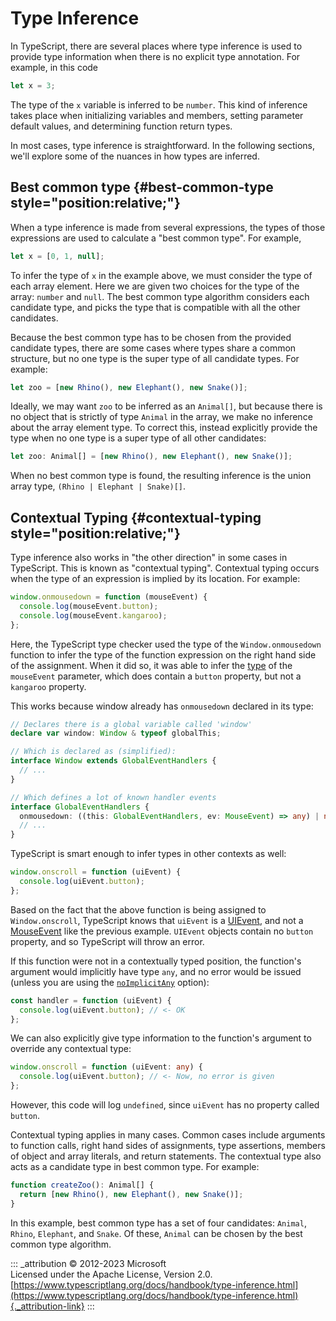 # Type Inference

In TypeScript, there are several places where type inference is used to
provide type information when there is no explicit type annotation. For
example, in this code

```ts
let x = 3;
```

The type of the `x` variable is inferred to be `number`. This kind of
inference takes place when initializing variables and members, setting
parameter default values, and determining function return types.

In most cases, type inference is straightforward. In the following
sections, we'll explore some of the nuances in how types are inferred.

## Best common type {#best-common-type style="position:relative;"}

When a type inference is made from several expressions, the types of
those expressions are used to calculate a "best common type". For
example,

```ts
let x = [0, 1, null];
```

To infer the type of `x` in the example above, we must consider the type
of each array element. Here we are given two choices for the type of the
array: `number` and `null`. The best common type algorithm considers
each candidate type, and picks the type that is compatible with all the
other candidates.

Because the best common type has to be chosen from the provided
candidate types, there are some cases where types share a common
structure, but no one type is the super type of all candidate types. For
example:

```ts
let zoo = [new Rhino(), new Elephant(), new Snake()];
```

Ideally, we may want `zoo` to be inferred as an `Animal[]`, but because
there is no object that is strictly of type `Animal` in the array, we
make no inference about the array element type. To correct this, instead
explicitly provide the type when no one type is a super type of all
other candidates:

```ts
let zoo: Animal[] = [new Rhino(), new Elephant(), new Snake()];
```

When no best common type is found, the resulting inference is the union
array type, `(Rhino | Elephant | Snake)[]`.

## Contextual Typing {#contextual-typing style="position:relative;"}

Type inference also works in "the other direction" in some cases in
TypeScript. This is known as "contextual typing". Contextual typing
occurs when the type of an expression is implied by its location. For
example:

```ts
window.onmousedown = function (mouseEvent) {
  console.log(mouseEvent.button);
  console.log(mouseEvent.kangaroo);
};
```

Here, the TypeScript type checker used the type of the
`Window.onmousedown` function to infer the type of the function
expression on the right hand side of the assignment. When it did so, it
was able to infer the
[type](https://developer.mozilla.org/docs/Web/API/MouseEvent) of the
`mouseEvent` parameter, which does contain a `button` property, but not
a `kangaroo` property.

This works because window already has `onmousedown` declared in its
type:

```ts
// Declares there is a global variable called 'window'
declare var window: Window & typeof globalThis;

// Which is declared as (simplified):
interface Window extends GlobalEventHandlers {
  // ...
}

// Which defines a lot of known handler events
interface GlobalEventHandlers {
  onmousedown: ((this: GlobalEventHandlers, ev: MouseEvent) => any) | null;
  // ...
}
```

TypeScript is smart enough to infer types in other contexts as well:

```ts
window.onscroll = function (uiEvent) {
  console.log(uiEvent.button);
};
```

Based on the fact that the above function is being assigned to
`Window.onscroll`, TypeScript knows that `uiEvent` is a
[UIEvent](https://developer.mozilla.org/docs/Web/API/UIEvent), and not a
[MouseEvent](https://developer.mozilla.org/docs/Web/API/MouseEvent) like
the previous example. `UIEvent` objects contain no `button` property,
and so TypeScript will throw an error.

If this function were not in a contextually typed position, the
function's argument would implicitly have type `any`, and no error would
be issued (unless you are using the
[`noImplicitAny`](https://www.typescriptlang.org/tsconfig#noImplicitAny)
option):

```ts
const handler = function (uiEvent) {
  console.log(uiEvent.button); // <- OK
};
```

We can also explicitly give type information to the function's argument
to override any contextual type:

```ts
window.onscroll = function (uiEvent: any) {
  console.log(uiEvent.button); // <- Now, no error is given
};
```

However, this code will log `undefined`, since `uiEvent` has no property
called `button`.

Contextual typing applies in many cases. Common cases include arguments
to function calls, right hand sides of assignments, type assertions,
members of object and array literals, and return statements. The
contextual type also acts as a candidate type in best common type. For
example:

```ts
function createZoo(): Animal[] {
  return [new Rhino(), new Elephant(), new Snake()];
}
```

In this example, best common type has a set of four candidates:
`Animal`, `Rhino`, `Elephant`, and `Snake`. Of these, `Animal` can be
chosen by the best common type algorithm.

::: _attribution
© 2012-2023 Microsoft\
Licensed under the Apache License, Version 2.0.\
[https://www.typescriptlang.org/docs/handbook/type-inference.html](https://www.typescriptlang.org/docs/handbook/type-inference.html){._attribution-link}
:::
